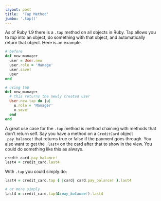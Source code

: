 ```yaml
---
layout: post
title:  'Tap Method'
jumbo: '.tap()'
---
```

As of Ruby 1.9 there is a `.tap` method on all objects in Ruby. Tap allows you to _tap_ into an object, do something with that object, and automatically return that object. Here is an example.
```ruby
# before
def new_manager
  user = User.new
  user.role = 'Manage'
  user.save!
  user
end

# using tap
def new_manager
  # this returns the newly created user
  User.new.tap do |u|
    u.role = 'Manager'
    u.save!
  end
end
```

A great use case for the `.tap` method is method chaining with methods that don't return self. Say you have a method on a `CreditCard` object `.pay_balance!` that returns true or false if the payment goes through. You also want to get the `.last4` on the card after that to show in the view. You could do something like this as always.
```ruby
credit_card.pay_balance!
last4 = credit_card.last4
```
With `.tap` you could simply do:
```ruby
last4 = credit_card.tap { |card| card.pay_balance! }.last4

# or more simply
last4 = credit_card.tap(&:pay_balance!).last4
```
